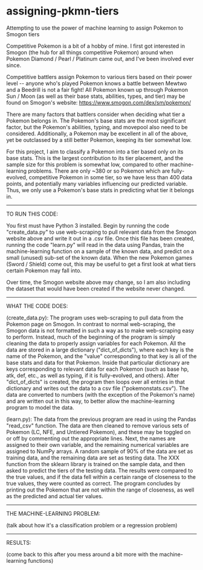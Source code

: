 # assigning-pkmn-tiers
Attempting to use the power of machine learning to assign Pokemon to Smogon tiers

Competitive Pokemon is a bit of a hobby of mine. I first got interested in Smogon (the hub for all things competitive Pokemon) around when Pokemon Diamond / Pearl / Platinum came out, and I've been involved ever since.

Competitive battlers assign Pokemon to various tiers based on their power level -- anyone who's played Pokemon knows a battle between Mewtwo and a Beedrill is not a fair fight! All Pokemon known up through Pokemon Sun / Moon (as well as their base stats, abilities, types, and tier) may be found on Smogon's website: https://www.smogon.com/dex/sm/pokemon/

There are many factors that battlers consider when deciding what tier a Pokemon belongs in. The Pokemon's base stats are the most significant factor, but the Pokemon's abilities, typing, and movepool also need to be considered. Additionally, a Pokemon may be excellent in all of the above, yet be outclassed by a still better Pokemon, keeping its tier somewhat low.

For this project, I aim to classify a Pokemon into a tier based only on its base stats. This is the largest contribution to its tier placement, and the sample size for this problem is somewhat low, compared to other machine-learning problems. There are only ~380 or so Pokemon which are fully-evolved, competitive Pokemon in some tier, so we have less than 400 data points, and potentially many variables influencing our predicted variable. Thus, we only use a Pokemon's base stats in predicting what tier it belongs in.

----------------------------------------------------------------

TO RUN THIS CODE:

You first must have Python 3 installed. Begin by running the code "create_data.py" to use web-scraping to pull relevant data from the Smogon website above and write it out in a .csv file. Once this file has been created, running the code "learn.py" will read in the data using Pandas, train the machine-learning function on a sample of the known data, and predict on a small (unused) sub-set of the known data. When the new Pokemon games (Sword / Shield) come out, this may be useful to get a first look at what tiers certain Pokemon may fall into.

Over time, the Smogon website above may change, so I am also including the dataset that would have been created if the website never changed.

----------------------------------------------------------------

WHAT THE CODE DOES:

(create_data.py): The program uses web-scraping to pull data from the Pokemon page on Smogon. In contrast to normal web-scraping, the Smogon data is not formatted in such a way as to make web-scraping easy to perform. Instead, much of the beginning of the program is simply cleaning the data to properly assign variables for each Pokemon. All the data are stored in a large dictionary ("dict_of_dicts"), where each key is the name of the Pokemon, and the "value" corresponding to that key is all of the base stats and data for that Pokemon. Inside that particular dictionary are keys corresponding to relevant data for each Pokemon (such as base hp, atk, def, etc., as well as typing, if it is fully-evolved, and others). After "dict_of_dicts" is created, the program then loops over all entries in that dictionary and writes out the data to a csv file ("pokemonstats.csv"). The data are converted to numbers (with the exception of the Pokemon's name) and are written out in this way, to better allow the machine-learning program to model the data.

(learn.py): The data from the previous program are read in using the Pandas "read_csv" function. The data are then cleaned to remove various sets of Pokemon (LC, NFE, and Untiered Pokemon), and these may be toggled on or off by commenting out the appropriate lines. Next, the names are assigned to their own variable, and the remaining numerical variables are assigned to NumPy arrays. A random sample of 90% of the data are set as training data, and the remaining data are set as testing data. The XXX function from the sklearn library is trained on the sample data, and then asked to predict the tiers of the testing data. The results were compared to the true values, and if the data fell within a certain range of closeness to the true values, they were counted as correct. The program concludes by printing out the Pokemon that are not within the range of closeness, as well as the predicted and actual tier values.

----------------------------------------------------------------

THE MACHINE-LEARNING PROBLEM:

(talk about how it's a classification problem or a regression problem)

----------------------------------------------------------------

RESULTS:

(come back to this after you mess around a bit more with the machine-learning functions)




